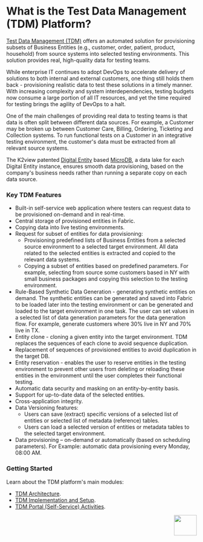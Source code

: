# What is the Test Data Management (TDM) Platform? 

<a href="https://www.k2view.com/products/test-data-management/" target="_blank">Test Data Management (TDM)</a> offers an automated solution for provisioning subsets of Business Entities (e.g., customer, order, patient, product, household) from source systems into selected testing environments. This solution provides real, high-quality data for testing teams.

While enterprise IT continues to adopt DevOps to accelerate delivery of solutions to both internal and external customers, one thing still holds them back - provisioning realistic data to test these solutions in a timely manner. With increasing complexity and system interdependencies, testing budgets now consume a large portion of all IT resources, and yet the time required for testing brings the agility of DevOps to a halt.

One of the main challenges of providing real data to testing teams is that data is often split between different data sources. For example, a Customer may be broken up between Customer Care, Billing, Ordering, Ticketing and Collection systems. To run functional tests on a Customer in an integrative testing environment, the customer's data must be extracted from all relevant source systems.

The K2view patented [Digital Entity](/articles/01_fabric_overview/02_fabric_glossary.md#digital-entity) based [MicroDB](/articles/01_fabric_overview/02_fabric_glossary.md#mdb--microdb), a data lake for each Digital Entity instance, ensures smooth data provisioning, based on the company's business needs rather than running a separate copy on each data source.

### Key TDM Features

- Built-in self-service web application where testers can request data to be provisioned on-demand and in real-time. 
- Central storage of provisioned entities in Fabric.
- Copying data into live testing environments.
- Request for subset of entities for data provisioning:
  - Provisioning predefined lists of Business Entities from a selected source environment to a selected target environment. All data related to the selected entities is extracted and copied to the relevant data systems.
  - Copying a subset of entities based on predefined parameters. For example, selecting from source some customers based in NY with small business packages and copying  this selection to the testing environment.
- Rule-Based Synthetic Data Generation -  generating synthetic entities on demand. The synthetic entities can be generated and saved into Fabric to be loaded later into the testing environment or can be generated and loaded to the target environment in one task. The user can set values in a selected list of data generation parameters for the data generation flow. For example, generate customers where 30% live in NY and 70% live in TX.
- Entity clone - cloning a given entity into the target environment. TDM replaces the sequences of each clone to avoid sequence duplication.
- Replacement of sequences of provisioned entities to avoid duplication in the target DB. 
- Entity reservation - enables the user to reserve entities in the testing environment to prevent other users from deleting or reloading these entities in the environment until the user completes their functional testing.
- Automatic data security and masking on an entity-by-entity basis.
- Support for up-to-date data of the selected entities.
- Cross-application integrity.
- Data Versioning features:
  - Users can save (extract) specific versions of a selected list of entities or selected list of metadata (reference) tables.
  - Users can load a selected version of entities or metadata tables to the selected target environment.
-  Data provisioning – on-demand or automatically (based on scheduling parameters). For Example: automatic data provisioning every Monday, 08:00 AM.



### Getting Started

Learn about the TDM platform's main modules:

- [TDM Architecture](/articles/TDM/tdm_architecture/01_tdm_architecture.md).
- [TDM Implementation and Setup](/articles/TDM/tdm_implementation/02_tdm_implementation_flow.md).
- [TDM Portal (Self-Service) Activities](/articles/TDM/tdm_gui/01_tdm_gui_overview.md).



[<img align="right" width="60" height="54" src="/articles/images/Next.png">](02_tdm_glossary.md)

